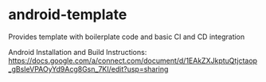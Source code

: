 # android-template
Provides template with boilerplate code and basic CI and CD integration

Android Installation and Build Instructions: https://docs.google.com/a/connect.com/document/d/1EAkZXJkptuQtjctaop_gBsIeVPAOyYd9Acg8Gsn_7KI/edit?usp=sharing